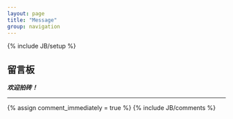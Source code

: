 ```yaml
---
layout: page
title: "Message"
group: navigation
---
```

{% include JB/setup %}

## 留言板

***欢迎拍砖！***

---

{% assign comment_immediately = true %}
{% include JB/comments %}

